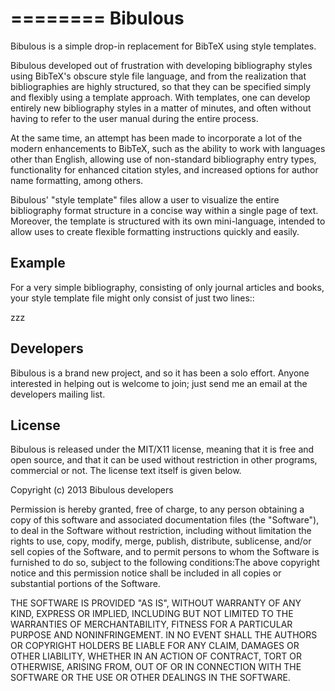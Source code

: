 ========
Bibulous
========

Bibulous is a simple drop-in replacement for BibTeX using style templates.

Bibulous developed out of frustration with developing bibliography styles using BibTeX's obscure style file language, and from the realization that bibliographies are highly structured, so that they can be specified simply and flexibly using a template approach. With templates, one can develop entirely new bibliography styles in a matter of minutes, and often without having to refer to the user manual during the entire process.

At the same time, an attempt has been made to incorporate a lot of the modern enhancements to BibTeX, such as the ability to work with languages other than English, allowing use of non-standard bibliography entry types, functionality for enhanced citation styles, and increased options for author name formatting, among others.

Bibulous' "style template" files allow a user to visualize the entire bibliography format structure in a concise way within a single page of text. Moreover, the template is structured with its own mini-language, intended to allow uses to create flexible formatting instructions quickly and easily.

Example
-------

For a very simple bibliography, consisting of only journal articles and books, your style template file might only consist of just two lines::

  zzz

Developers
----------

Bibulous is a brand new project, and so it has been a solo effort. Anyone interested in helping out is welcome to join; just send me an email at the developers mailing list.


License
-------

Bibulous is released under the MIT/X11 license, meaning that it is free and open source, and that it can be used without restriction in other programs, commercial or not. The license text itself is given below.

Copyright (c) 2013 Bibulous developers

Permission is hereby granted, free of charge, to any person obtaining a copy of this software and associated documentation files (the "Software"), to deal in the Software without restriction, including without limitation the rights to use, copy, modify, merge, publish, distribute, sublicense, and/or sell copies of the Software, and to permit persons to whom the Software is furnished to do so, subject to the following conditions:The above copyright notice and this permission notice shall be included in all copies or substantial portions of the Software.

THE SOFTWARE IS PROVIDED "AS IS", WITHOUT WARRANTY OF ANY KIND, EXPRESS OR IMPLIED, INCLUDING BUT NOT LIMITED TO THE WARRANTIES OF MERCHANTABILITY, FITNESS FOR A PARTICULAR PURPOSE AND NONINFRINGEMENT. IN NO EVENT SHALL THE AUTHORS OR COPYRIGHT HOLDERS BE LIABLE FOR ANY CLAIM, DAMAGES OR OTHER LIABILITY, WHETHER IN AN ACTION OF CONTRACT, TORT OR OTHERWISE, ARISING FROM, OUT OF OR IN CONNECTION WITH THE SOFTWARE OR THE USE OR OTHER DEALINGS IN THE SOFTWARE.
